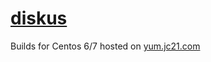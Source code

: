 # [diskus](https://github.com/sharkdp/diskus)

Builds for Centos 6/7 hosted on [yum.jc21.com](https://yum.jc21.com)

